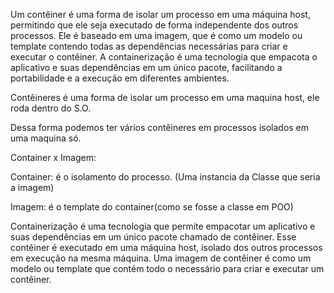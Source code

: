 Um contêiner é uma forma de isolar um processo em uma máquina host, permitindo que ele seja executado de forma independente dos outros processos. Ele é baseado em uma imagem, que é como um modelo ou template contendo todas as dependências necessárias para criar e executar o contêiner. A containerização é uma tecnologia que empacota o aplicativo e suas dependências em um único pacote, facilitando a portabilidade e a execução em diferentes ambientes.

  

Contêineres é uma forma de isolar um processo em uma maquina host, ele roda dentro do S.O.

Dessa forma podemos ter vários contêineres em processos isolados em uma maquina só.

  

  

  

Container x Imagem:

Container: é o isolamento do processo. (Uma instancia da Classe que seria a imagem)

Imagem: é o template do container(como se fosse a classe em POO)

Containerização é uma tecnologia que permite empacotar um aplicativo e suas dependências em um único pacote chamado de contêiner. Esse contêiner é executado em uma máquina host, isolado dos outros processos em execução na mesma máquina. Uma imagem de contêiner é como um modelo ou template que contém todo o necessário para criar e executar um contêiner.